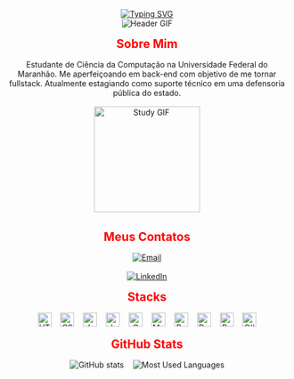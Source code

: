 <div align="center">
  <a href="https://git.io/typing-svg">
    <img
      src="https://readme-typing-svg.demolab.com?font=Fira+Code&weight=500&size=22&pause=1000&color=FF0000&center=true&vCenter=true&random=false&width=550&lines=Welcome+Traveller!"
      alt="Typing SVG"
    >
  </a>

  <br>

  <img src="./src/header-gif.gif" alt="Header GIF">

  <br>

  <h2 style="margin: 16px 0; color: #FF0000;">Sobre Mim</h2>
  <p style="margin: 0 0 16px;">
    Estudante de Ciência da Computação na Universidade Federal do Maranhão.
    Me aperfeiçoando em back-end com objetivo de me tornar fullstack.
    Atualmente estagiando como suporte técnico em uma defensoria pública do estado.
  </p>

  <img src="./src/study.gif" alt="Study GIF" height="190px" style="margin-bottom: 16px;">

  <h2 style="margin: 16px 0; color: #FF0000;">Meus Contatos</h2>
  <p style="margin: 0 0 16px;">
    <a href="mailto:viniciuslira2010@hotmail.com">
      <img src="https://img.shields.io/badge/Email-000000?style=for-the-badge&logo=microsoft-outlook&logoColor=FF0000&labelColor=000000" alt="Email">
    </a>
    <br><br>
    <a href="https://www.linkedin.com/in/vinícius-lira-caldas-206297301">
      <img src="https://img.shields.io/badge/LinkedIn-000000?style=for-the-badge&logo=linkedin&logoColor=FF0000&labelColor=000000" alt="LinkedIn">
    </a>
  </p>

  <h2 style="margin: 16px 0; color: #FF0000;">Stacks</h2>
  <div style="margin-bottom: 16px;">
    <img src="https://cdn.jsdelivr.net/gh/devicons/devicon/icons/html5/html5-original.svg" height="25" alt="HTML5" />
    <img width="8" alt="" />
    <img src="https://cdn.jsdelivr.net/gh/devicons/devicon/icons/css3/css3-original.svg" height="25" alt="CSS3" />
    <img width="8" alt="" />
    <img src="https://cdn.jsdelivr.net/gh/devicons/devicon/icons/javascript/javascript-plain.svg" height="25" alt="JavaScript" />
    <img width="8" alt="" />
    <img src="https://cdn.jsdelivr.net/gh/devicons/devicon/icons/java/java-original.svg" height="25" alt="Java" />
    <img width="8" alt="" />
    <img src="https://cdn.jsdelivr.net/gh/devicons/devicon/icons/c/c-original.svg" height="25" alt="C" />
    <img width="8" alt="" />
    <img src="https://cdn.jsdelivr.net/gh/devicons/devicon/icons/mysql/mysql-original.svg" height="25" alt="MySQL" />
    <img width="8" alt="" />
    <img src="https://cdn.jsdelivr.net/gh/devicons/devicon/icons/postgresql/postgresql-original.svg" height="25" alt="PostgreSQL" />
    <img width="8" alt="" />
    <img src="https://cdn.jsdelivr.net/gh/devicons/devicon/icons/docker/docker-original.svg" height="25" alt="Docker" />
    <img width="8" alt="" />
    <img src="https://cdn.jsdelivr.net/gh/devicons/devicon/icons/python/python-original.svg" height="25" alt="Python" />
    <img width="8" alt="" />
    <img src="https://cdn.jsdelivr.net/gh/devicons/devicon/icons/csharp/csharp-original.svg" height="25" alt="C#" />
  </div>

  <h2 style="margin: 16px 0; color: #FF0000;">GitHub Stats</h2>
  <div style="display: flex; justify-content: center; gap: 16px; margin-bottom: 0;">
    <img
      src="https://github-readme-stats.vercel.app/api?username=Vininy&hide_title=true&show_icons=true&include_all_commits=true&count_private=true&line_height=25&hide=issues&bg_color=000000&title_color=FF0000&text_color=FFFFFF&border_radius=3&icon_color=FF0000&theme=jolly"
      alt="GitHub stats"
    >
    <img
      src="https://github-readme-stats.vercel.app/api/top-langs/?username=Vininy&layout=compact&hide_title=false&langs_count=6&show_icons=true&title_color=FF0000&bg_color=000000&text_color=FFFFFF&border_radius=3&border_color=FF0000"
      alt="Most Used Languages"
    >
  </div>
</div>
